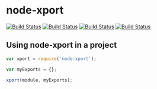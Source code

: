 node-xport
==========

[![Build Status][image-npm]][url-npm]
[![Build Status][image-tra]][url-tra]
[![Build Status][image-lic]][url-lic]
[![Build Status][image-dls]][url-dls]

Using node-xport in a project
-----------------------------
```js
var xport = require('node-xport');

var myExports = {};

xport(module, myExports);

```

[image-npm]: https://img.shields.io/npm/v/node-xport.svg?style=flat
[image-tra]: http://img.shields.io/travis/pandacoder/node-xport.svg?style=flat
[image-lic]: http://img.shields.io/npm/l/express.svg?style=flat
[image-dls]: https://img.shields.io/npm/dm/node-xport.svg?style=flat

[url-npm]: https://npmjs.org/package/node-xport
[url-tra]: https://travis-ci.org/pandacoder/node-xport
[url-lic]: https://github.com/PandaCoder/node-xport/blob/master/LICENSE
[url-dls]: https://npmjs.org/package/node-xport